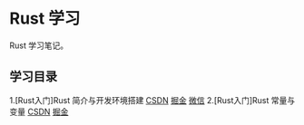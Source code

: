 # Rust 学习
Rust 学习笔记。

## 学习目录
1.[Rust入门]Rust 简介与开发环境搭建 [CSDN](https://blog.csdn.net/zcfanbslst/article/details/137872031) [掘金](https://juejin.cn/post/7358647992608505919) [微信](https://mp.weixin.qq.com/s?__biz=MzI1NjQ3NTE0Ng==&mid=2247483810&idx=1&sn=e2fff9712dbfcf387d8bed51a8cca178&chksm=ea2768c7dd50e1d116de6f3c00b8a45f8c60dfc97fa89a921a2225a4808eb1fcc9e8a68d2fb6&token=758911182&lang=zh_CN#rd)
2.[Rust入门]Rust 常量与变量 [CSDN](https://blog.csdn.net/zcfanbslst/article/details/137920087) [掘金](https://juejin.cn/post/7359086027548065803)

